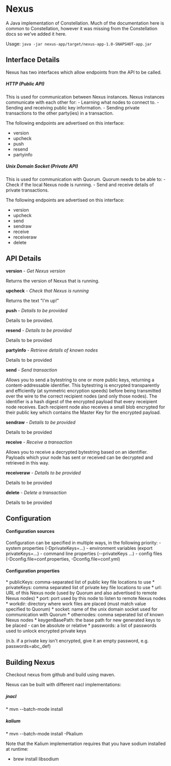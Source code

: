 # Nexus
A Java implementation of Constellation.
Much of the documentation here is common to Constellation,
however it was missing from the Constellation docs so we've added it here.

Usage:
`java -jar nexus-app/target/nexus-app-1.0-SNAPSHOT-app.jar` 

<h2>Interface Details</h2>
Nexus has two interfaces which allow endpoints from the API to be called.

<h5>HTTP (Public API)</h5>
This is used for communication between Nexus instances.
Nexus instances communicate with each other for:
- Learning what nodes to connect to.
- Sending and receiving public key information.
- Sending private transactions to the other party(ies) in a transaction.

The following endpoints are advertised on this interface:
- version
- upcheck
- push
- resend
- partyinfo

<h5>Unix Domain Socket (Private API)</h5>
This is used for communication with Quorum.
Quorum needs to be able to:
- Check if the local Nexus node is running.
- Send and receive details of private transactions.

The following endpoints are advertised on this interface:
- version
- upcheck
- send
- sendraw
- receive
- receiveraw
- delete

<h2>API Details</h2>

<b>version</b> - <i>Get Nexus version</i>

Returns the version of Nexus that is running.

<b>upcheck</b> - <i>Check that Nexus is running</i>

Returns the text "I'm up!"

<b>push</b> - <i>Details to be provided</i>

Details to be provided.

<b>resend</b> - <i>Details to be provided</i>

Details to be provided

<b>partyinfo</b> - <i>Retrieve details of known nodes</i>

Details to be provided

<b>send</b> - <i>Send transaction</i>

Allows you to send a bytestring to one or more public keys,
returning a content-addressable identifier.
This bytestring is encrypted transparently and efficiently (at symmetric encryption speeds)
before being transmitted over the wire to the correct recipient nodes (and only those nodes).
The identifier is a hash digest of the encrypted payload that every receipient node receives.
Each recipient node also receives a small blob encrypted for their public key which contains
the Master Key for the encrypted payload.

<b>sendraw</b> - <i>Details to be provided</i>

Details to be provided

<b>receive</b> - <i>Receive a transaction</i>

Allows you to receive a decrypted bytestring based on an identifier.
Payloads which your node has sent or received can be decrypted and retrieved in this way.

<b>receiveraw</b> - <i>Details to be provided</i> 

Details to be provided

<b>delete</b> - <i>Delete a transaction</i> 

Details to be provided

<h2>Configuration</h2>
<h4>Configuration sources</h4>
Configuration can be specified in multiple ways, in the following priority:
- system properties (-DprivateKeys=...)
- environment variables (export privateKeys=...)
- command line properties (--privateKeys ...)
- config files (-Dconfig.file=conf.properties, -Dconfig.file=conf.yml)

<h4>Configuration properties</h4>
* publicKeys: comma-separated list of public key file locations to use
* privateKeys: comma separated list of private key file locations to use
* url: URL of this Nexus node (used by Quorum and also advertised to remote Nexus nodes)
* port: port used by this node to listen to remote Nexus nodes
* workdir: directory where work files are placed (must match value specified to Quorum)
* socket: name of the unix domain socket used for communication with Quorum
* othernodes: comma seperated list of known Nexus nodes
* keygenBasePath: the base path for new generated keys to be placed - can be absolute or relative
* passwords: a list of passwords used to unlock encrypted private keys

(n.b. if a private key isn't encrypted, give it an empty password, e.g. passwords=abc,,def)

<h2>Building Nexus</h2>
Checkout nexus from github and build using maven.
<p>Nexus can be built with different nacl implementations:
<h5>jnacl</h5>
* mvn --batch-mode install

<h5>kalium</h5>
* mvn --batch-mode install -Pkalium

Note that the Kalium implementation requires that you have sodium installed at runtime:
* brew install libsodium
